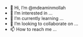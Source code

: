 - 👋 Hi, I’m @mdeaminmollah
- 👀 I’m interested in ...
- 🌱 I’m currently learning ...
- 💞️ I’m looking to collaborate on ...
- 📫 How to reach me ...

<!---
mdeaminmollah/mdeaminmollah is a ✨ special ✨ repository because its `README.md` (this file) appears on your GitHub profile.
You can click the Preview link to take a look at your changes.
--->
